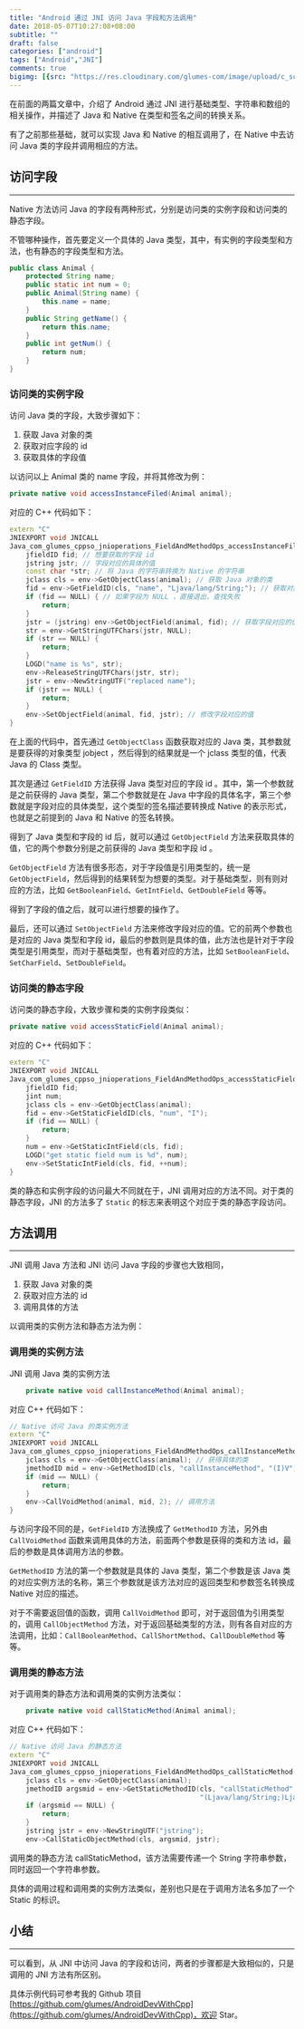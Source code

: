 ```yaml
---
title: "Android 通过 JNI 访问 Java 字段和方法调用"
date: 2018-05-07T10:27:08+08:00
subtitle: ""
draft: false
categories: ["android"]
tags: ["Android","JNI"]
comments: true
bigimg: [{src: "https://res.cloudinary.com/glumes-com/image/upload/c_scale,h_630,w_1920/v1525659524/life/WechatIMG356.jpg", desc: "香港 · 海港城"}]
---
```



在前面的两篇文章中，介绍了 Android 通过 JNI 进行基础类型、字符串和数组的相关操作，并描述了 Java 和 Native 在类型和签名之间的转换关系。

有了之前那些基础，就可以实现 Java 和 Native 的相互调用了，在 Native 中去访问 Java 类的字段并调用相应的方法。


<!--more-->

## 访问字段
---

Native 方法访问 Java 的字段有两种形式，分别是访问类的实例字段和访问类的静态字段。

不管哪种操作，首先要定义一个具体的 Java 类型，其中，有实例的字段类型和方法，也有静态的字段类型和方法。

```java
public class Animal {
    protected String name;
    public static int num = 0;
    public Animal(String name) {
        this.name = name;
    }
    public String getName() {
        return this.name;
    }
    public int getNum() {
        return num;
    }
}
```

### 访问类的实例字段

访问 Java 类的字段，大致步骤如下：

1.	获取 Java 对象的类
2.	获取对应字段的 id
3.	获取具体的字段值

以访问以上 Animal 类的 name 字段，并将其修改为例：

```java
private native void accessInstanceFiled(Animal animal);
```

对应的 C++ 代码如下：

```cpp
extern "C"
JNIEXPORT void JNICALL
Java_com_glumes_cppso_jnioperations_FieldAndMethodOps_accessInstanceFiled(JNIEnv *env,jobject instance, jobject animal) {
    jfieldID fid; // 想要获取的字段 id
    jstring jstr; // 字段对应的具体的值
    const char *str; // 将 Java 的字符串转换为 Native 的字符串
    jclass cls = env->GetObjectClass(animal); // 获取 Java 对象的类
    fid = env->GetFieldID(cls, "name", "Ljava/lang/String;"); // 获取对应字段的 id
    if (fid == NULL) { // 如果字段为 NULL ，直接退出，查找失败
        return;
    }
    jstr = (jstring) env->GetObjectField(animal, fid); // 获取字段对应的值
    str = env->GetStringUTFChars(jstr, NULL);
    if (str == NULL) {
        return;
    }
    LOGD("name is %s", str);
    env->ReleaseStringUTFChars(jstr, str);
    jstr = env->NewStringUTF("replaced name");
    if (jstr == NULL) {
        return;
    }
    env->SetObjectField(animal, fid, jstr); // 修改字段对应的值 
}
```

在上面的代码中，首先通过 `GetObjectClass` 函数获取对应的 Java 类，其参数就是要获得的对象类型 jobject ，然后得到的结果就是一个 jclass 类型的值，代表 Java 的 Class 类型。

其次是通过 `GetFieldID` 方法获得 Java 类型对应的字段 id 。其中，第一个参数就是之前获得的 Java 类型，第二个参数就是在 Java 中字段的具体名字，第三个参数就是字段对应的具体类型，这个类型的签名描述要转换成 Native 的表示形式，也就是之前提到的 Java 和 Native 的签名转换。

得到了 Java 类型和字段的 id 后，就可以通过 `GetObjectField` 方法来获取具体的值，它的两个参数分别是之前获得的 Java 类型和字段 id 。

`GetObjectField` 方法有很多形态，对于字段值是引用类型的，统一是 `GetObjectField`，然后得到的结果转型为想要的类型。对于基础类型，则有则对应的方法，比如 `GetBooleanField`、`GetIntField`、`GetDoubleField` 等等。

得到了字段的值之后，就可以进行想要的操作了。

最后，还可以通过 `SetObjectField` 方法来修改字段对应的值。它的前两个参数也是对应的 Java 类型和字段 id，最后的参数则是具体的值，此方法也是针对于字段类型是引用类型，而对于基础类型，也有着对应的方法，比如 `SetBooleanField`、`SetCharField`、`SetDoubleField`。

### 访问类的静态字段

访问类的静态字段，大致步骤和类的实例字段类似：

```java
private native void accessStaticField(Animal animal);
```

对应的 C++ 代码如下：
```cpp
extern "C"
JNIEXPORT void JNICALL
Java_com_glumes_cppso_jnioperations_FieldAndMethodOps_accessStaticField(JNIEnv *env, jobject instance,jobject animal) {
    jfieldID fid;
    jint num;
    jclass cls = env->GetObjectClass(animal);
    fid = env->GetStaticFieldID(cls, "num", "I");
    if (fid == NULL) {
        return;
    }
    num = env->GetStaticIntField(cls, fid);
    LOGD("get static field num is %d", num);
    env->SetStaticIntField(cls, fid, ++num);
}
```

类的静态和实例字段的访问最大不同就在于，JNI 调用对应的方法不同。对于类的静态字段，JNI 的方法多了 `Static` 的标志来表明这个对应于类的静态字段访问。

## 方法调用
---

JNI 调用 Java 方法和 JNI 访问 Java 字段的步骤也大致相同，

1.	获取 Java 对象的类
2.	获取对应方法的 id
3.	调用具体的方法

以调用类的实例方法和静态方法为例：

### 调用类的实例方法

JNI 调用 Java 类的实例方法

```java
    private native void callInstanceMethod(Animal animal);
```

对应 C++ 代码如下：
```cpp
// Native 访问 Java 的类实例方法
extern "C"
JNIEXPORT void JNICALL
Java_com_glumes_cppso_jnioperations_FieldAndMethodOps_callInstanceMethod(JNIEnv *env, jobject instance,jobject animal) {
    jclass cls = env->GetObjectClass(animal); // 获得具体的类
    jmethodID mid = env->GetMethodID(cls, "callInstanceMethod", "(I)V"); // 获得具体的方法 id
    if (mid == NULL) {
        return;
    }
    env->CallVoidMethod(animal, mid, 2); // 调用方法
}
```

与访问字段不同的是，`GetFieldID` 方法换成了 `GetMethodID` 方法，另外由 `CallVoidMethod` 函数来调用具体的方法，前面两个参数是获得的类和方法 id，最后的参数是具体调用方法的参数。

`GetMethodID` 方法的第一个参数就是具体的 Java 类型，第二个参数是该 Java 类的对应实例方法的名称，第三个参数就是该方法对应的返回类型和参数签名转换成 Native 对应的描述。

对于不需要返回值的函数，调用 `CallVoidMethod` 即可，对于返回值为引用类型的，调用 `CallObjectMethod` 方法，对于返回基础类型的方法，则有各自对应的方法调用，比如：`CallBooleanMethod`、`CallShortMethod`、`CallDoubleMethod` 等等。

### 调用类的静态方法

对于调用类的静态方法和调用类的实例方法类似：

```java
    private native void callStaticMethod(Animal animal);
```
对应 C++ 代码如下：
```cpp
// Native 访问 Java 的静态方法
extern "C"
JNIEXPORT void JNICALL
Java_com_glumes_cppso_jnioperations_FieldAndMethodOps_callStaticMethod(JNIEnv *env,jobject instance, jobject animal) {
    jclass cls = env->GetObjectClass(animal);
    jmethodID argsmid = env->GetStaticMethodID(cls, "callStaticMethod",
                                               "(Ljava/lang/String;)Ljava/lang/String;");
    if (argsmid == NULL) {
        return;
    }
    jstring jstr = env->NewStringUTF("jstring");
    env->CallStaticObjectMethod(cls, argsmid, jstr);
```

调用类的静态方法 callStaticMethod，该方法需要传递一个 String 字符串参数，同时返回一个字符串参数。

具体的调用过程和调用类的实例方法类似，差别也只是在于调用方法名多加了一个 Static 的标识。


## 小结
---
可以看到，从 JNI 中访问 Java 的字段和访问，两者的步骤都是大致相似的，只是调用的 JNI 方法有所区别。



具体示例代码可参考我的 Github 项目 [https://github.com/glumes/AndroidDevWithCpp](https://github.com/glumes/AndroidDevWithCpp)，欢迎 Star。

